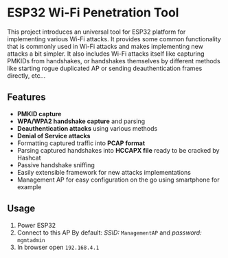 # ESP32 Wi-Fi Penetration Tool

This project introduces an universal tool for ESP32 platform for implementing various Wi-Fi attacks. It provides some common functionality that is commonly used in Wi-Fi attacks and makes implementing new attacks a bit simpler. It also includes Wi-Fi attacks itself like capturing PMKIDs from handshakes, or handshakes themselves by different methods like starting rogue duplicated AP or sending deauthentication frames directly, etc...

## Features
- **PMKID capture**
- **WPA/WPA2 handshake capture** and parsing
- **Deauthentication attacks** using various methods
- **Denial of Service attacks**
- Formatting captured traffic into **PCAP format**
- Parsing captured handshakes into **HCCAPX file** ready to be cracked by Hashcat
- Passive handshake sniffing
- Easily extensible framework for new attacks implementations
- Management AP for easy configuration on the go using smartphone for example


## Usage
1. Power ESP32
2. Connect to this AP
By default: 
*SSID:* `ManagementAP` and *password:* `mgmtadmin`
3. In browser open `192.168.4.1`
